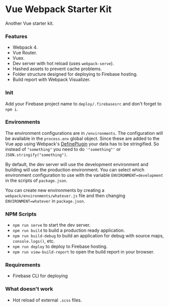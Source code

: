 # Vue Webpack Starter Kit
Another Vue starter kit.

### Features
* Webpack 4.
* Vue Router.
* Vuex.
* Dev server with hot reload (uses `webpack-serve`).
* Hashed assets to prevent cache problems.
* Folder structure designed for deploying to Firebase hosting.
* Build report with Webpack Visualizer.

### Init
Add your Firebase project name to `deploy/.firebasesrc` and don't forget to `npm i`.

### Environments
The environment configurations are in `/environments`. The configuration will be available in the `process.env` global object. Since these are added to the Vue app using Webpack's [DefinePlugin](https://webpack.js.org/plugins/define-plugin/) your data has to be stringified. So instead of `"something"` you need to do `'"something"'` or `JSON.stringify("something")`.

By default, the dev server will use the development environment and building will use the production environment. You can select which environment configuration to use with the variable `ENVIRONMENT=development` in the scripts of `package.json`.

You can create new environments by creating a `webpack/environments/whatever.js` file and then changing `ENVIRONMENT=whatever` in `package.json`.

### NPM Scripts
* `npm run serve` to start the dev server.
* `npm run build` to build a production ready application.
* `npm run build-debug` to build an application for debug with source maps, `console.logs()`, etc.
* `npm run deploy` to deploy to Firebase hosting.
* `npm run view-build-report` to open the build report in your browser.

### Requirements
* Firebase CLI for deploying

### What doesn't work
* Hot reload of external `.scss` files.
